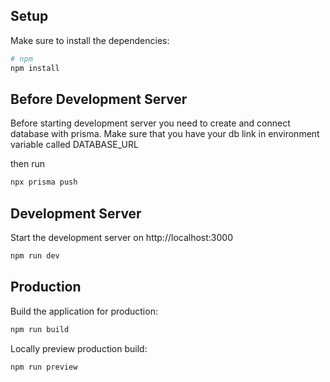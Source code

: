 ## Setup

Make sure to install the dependencies:

```bash
# npm
npm install
```
## Before Development Server
Before starting development server you need to create and connect database with prisma.
Make sure that you have your db link in environment variable called DATABASE_URL

then run
```bash
npx prisma push
```

## Development Server

Start the development server on http://localhost:3000

```bash
npm run dev
```

## Production

Build the application for production:

```bash
npm run build
```

Locally preview production build:

```bash
npm run preview
```
